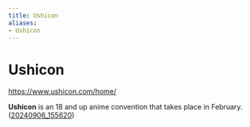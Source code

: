 ```yaml
---
title: Ushicon
aliases:
- Ushicon
---
```


# Ushicon

https://www.ushicon.com/home/

**Ushicon** is an 18 and up anime convention that takes place in February. ([20240906_155620](../entries/20240906_155620.md))
